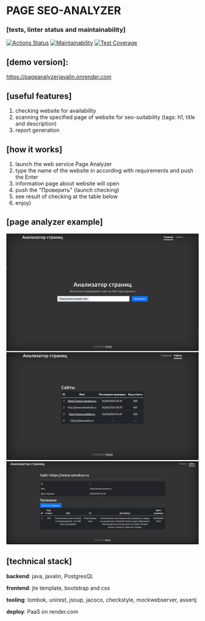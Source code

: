 # PAGE SEO-ANALYZER

### [tests, linter status and maintainability]
[![Actions Status](https://github.com/ConstableFraser/java-project-72/actions/workflows/hexlet-check.yml/badge.svg)](https://github.com/ConstableFraser/java-project-72/actions)
[![Maintainability](https://api.codeclimate.com/v1/badges/711064afba93eb59701d/maintainability)](https://codeclimate.com/github/ConstableFraser/java-project-72/maintainability)
[![Test Coverage](https://api.codeclimate.com/v1/badges/711064afba93eb59701d/test_coverage)](https://codeclimate.com/github/ConstableFraser/java-project-72/test_coverage)

## [demo version]:
https://pageanalyzerjavalin.onrender.com

## [useful features]
1. checking website for availability
2. scanning the specified page of website for seo-suitability (tags: h1, title and description)
3. report generation

## [how it works]
1. launch the web service Page Analyzer
2. type the name of the website in according with requirements and push the Enter
3. information page about website will open
4. push the "Проверить" (launch checking)
5. see result of checking at the table below
6. enjoy)

## [page analyzer example]
![mainPage.png](app/src/main/resources/static/screenshots/mainPage.png)
![listUrls.png](app/src/main/resources/static/screenshots/listUrls.png)
![ramOkna.png](app/src/main/resources/static/screenshots/ramOkna.png)

## [technical stack]
**backend**: java, javalin, PostgresQL

**frontend**: jte template, bootstrap and css

**tooling**: lombok, unirest, jsoup, jacoco, checkstyle, mockwebserver, assertj 

**deploy**: PaaS on render.com
